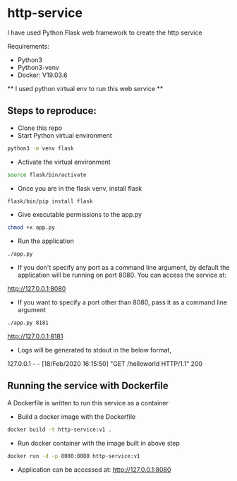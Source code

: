 # http-service

I have used Python Flask web framework to create the http service

Requirements:

* Python3
* Python3-venv
* Docker: V19.03.6

** I used python virtual env to run this web service **

## Steps to reproduce:

* Clone this repo
* Start Python virtual environment

``` bash
python3 -m venv flask
```

* Activate the virtual environment
``` bash
source flask/bin/activate
```

* Once you are in the flask venv, install flask 
``` bash
flask/bin/pip install flask
```

* Give executable permissions to the app.py
``` bash
chmod +x app.py
```

* Run the application
``` bash
./app.py 
```
* If you don't specify any port as a command line argument, by default the application will be running on port 8080. You can access the service at:

http://127.0.0.1:8080

* If you want to specify a port other than 8080, pass it as a command line argument
``` bash
./app.py 8181
```
http://127.0.0.1:8181

* Logs will be generated to stdout in the below format,


127.0.0.1 - - [18/Feb/2020 16:15:50] "GET /helloworld HTTP/1.1" 200


## Running the service with Dockerfile

A Dockerfile is written to run this service as a container

* Build a docker image with the Dockerfile

``` bash
docker build -t http-service:v1 . 
```

* Run docker container with the image built in above step
``` bash
docker run -d -p 8080:8080 http-service:v1 
```

* Application can be accessed at:
http://127.0.0.1:8080
